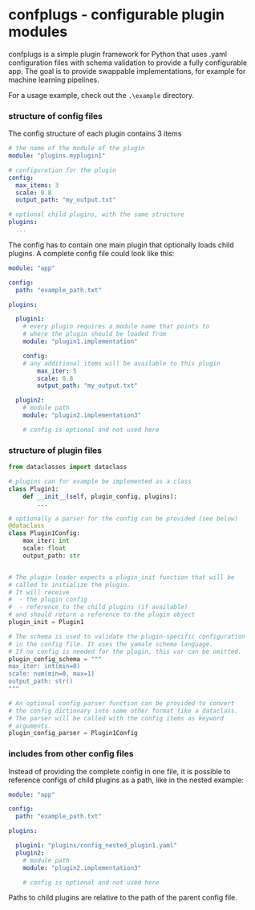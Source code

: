 # confplugs - configurable plugin modules

confplugs is a simple plugin framework for Python that uses .yaml configuration files with schema validation to provide a fully configurable app.
The goal is to provide swappable implementations, for example for machine learning pipelines.

For a usage example, check out the ``.\example`` directory.

### structure of config files

The config structure of each plugin contains 3 items
````yaml
# the name of the module of the plugin
module: "plugins.myplugin1"

# configuration for the plugin
config:
  max_items: 3
  scale: 0.8
  output_path: "my_output.txt"

# optional child plugins, with the same structure
plugins:
  ...
````

The config has to contain one main plugin that optionally loads child plugins. A complete config file could look like this:

````yaml
module: "app"

config:
  path: "example_path.txt"

plugins:

  plugin1:
    # every plugin requires a module name that points to
    # where the plugin should be loaded from
    module: "plugin1.implementation"

    config:
    # any additional items will be available to this plugin
        max_iter: 5
        scale: 0.8
        output_path: "my_output.txt"

  plugin2:
    # module path
    module: "plugin2.implementation3"

    # config is optional and not used here

````

### structure of plugin files
````python
from dataclasses import dataclass

# plugins can for example be implemented as a class
class Plugin1:
    def __init__(self, plugin_config, plugins):
        ...

# optionally a parser for the config can be provided (see below)
@dataclass
class Plugin1Config:
    max_iter: int
    scale: float
    output_path: str


# The plugin loader expects a plugin_init function that will be
# called to initialize the plugin.
# It will receive
#  - the plugin config
#  - reference to the child plugins (if available)
# and should return a reference to the plugin object
plugin_init = Plugin1

# The schema is used to validate the plugin-specific configuration
# in the config file. It uses the yamale schema language.
# If no config is needed for the plugin, this var can be omitted.
plugin_config_schema = """
max_iter: int(min=0)
scale: num(min=0, max=1)
output_path: str()
"""

# An optional config parser function can be provided to convert
# the config dictionary into some other format like a dataclass.
# The parser will be called with the config items as keyword 
# arguments.
plugin_config_parser = Plugin1Config
````

### includes from other config files

Instead of providing the complete config in one file, it is possible to reference configs of child plugins as a path, like in the nested example:

````yaml
module: "app"

config:
  path: "example_path.txt"

plugins:

  plugin1: "plugins/config_nested_plugin1.yaml"
  plugin2:
    # module path
    module: "plugin2.implementation3"

    # config is optional and not used here
````
Paths to child plugins are relative to the path of the parent config file.
